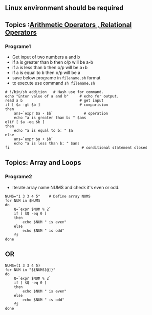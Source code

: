 ## Linux environment should be required
## Topics :<a href="https://www.tutorialspoint.com/unix/unix-basic-operators.htm" >Arithmetic Operators , Relational Operators </a>

### Programe1
- Get input of two numbers a and b
- if a is greater than b then o/p will be a-b
- if a is less than b then o/p will be a+b
- if a is equal to b then o/p will be a
- save below programe in ```filename.sh``` format
- to execute use command ```sh filename.sh```
```shell
# !/bin/sh addition   # Hash use for command.
echo "Enter value of a and b"     # echo for output.
read a b                          # get input
if [ $a -gt $b ]                  # comparision
then  
	ans=`expr $a - $b`              # operation  
	echo "a is greater than b: " $ans
elif [ $a -eq $b ]
then
	echo "a is equal to b: " $a
else
	ans=`expr $a + $b`
	echo "a is less than b: " $ans
fi                                 # conditional statement closed
```
## Topics: Array and Loops
### Programe2
- Iterate array name NUMS and check it's even or odd.
``` shell 
NUMS="1 3 3 4 5"    # Define array NUMS 
for NUM in $NUMS
do
	Q=`expr $NUM % 2`
	if [ $Q -eq 0 ]
	then
		echo $NUM " is even"
	else
		echo $NUM " is odd"
	fi	
done
```
## OR
``` shell
NUMS=(1 3 3 4 5)
for NUM in "${NUMS[@]}"
do
	Q=`expr $NUM % 2`
	if [ $Q -eq 0 ]
	then
		echo $NUM " is even"
	else
		echo $NUM " is odd"
	fi	
done
```

